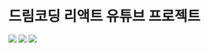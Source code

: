 # 드림코딩 리액트 유튜브 프로젝트

<img src="https://img.shields.io/badge/React-61DAFB?style=flat-square&logo=React&logoColor=white"/> <img src="https://img.shields.io/badge/TailwindCSS-06B6D4?style=flat-square&logo=tailwindcss&logoColor=white"/> <img src="https://img.shields.io/badge/TanStackQuery-FF4154?style=flat-square&logo=reactquery&logoColor=white"/>
